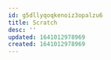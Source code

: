 ```yaml
---
id: g5dllyqoqkenoiz3opalzu6
title: Scratch
desc: ''
updated: 1641012978969
created: 1641012978969
---
```




